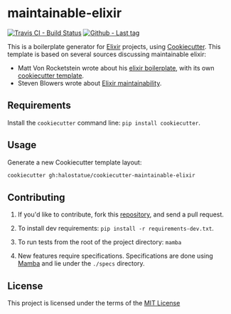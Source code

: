 # maintainable-elixir

[![Travis CI - Build Status][travis.svg]][travis]
[![Github - Last tag][tags.svg]][tags]

This is a boilerplate generator for [Elixir][] projects, using
[Cookiecutter][]. This template is based on several sources discussing
maintainable elixir:

*   Matt Von Rocketstein wrote about his [elixir boilerplate][], with its own
    [cookiecutter template][].
*   Steven Blowers wrote about [Elixir maintainability][].

## Requirements

Install the `cookiecutter` command line: `pip install cookiecutter`.

## Usage

Generate a new Cookiecutter template layout:

```bash
cookiecutter gh:halostatue/cookiecutter-maintainable-elixir
```

## Contributing

1.  If you'd like to contribute, fork this [repository][], and send a pull
    request.

2.  To install dev requirements: `pip install -r requirements-dev.txt`.

3.  To run tests from the root of the project directory: `mamba`

4.  New features require specifications. Specifications are done using
    [Mamba][] and lie under the `./specs` directory.

## License

This project is licensed under the terms of the [MIT License](LICENSE.md)

[travis.svg]: https://travis-ci.org/halostatue/cookiecutter-maintainable-elixir.svg
[travis]: https://travis-ci.org/halostatue/cookiecutter-maintainable-elixir
[tags.svg]: https://img.shields.io/github/tag/halostatue/cookiecutter-maintainable-elixir.svg
[tags]: https://github.com/halostatue/cookiecutter-maintainable-elixir/tags
[Cookiecutter]: https://github.com/audreyr/cookiecutter
[Mamba]: http://nestorsalceda.github.io/mamba
[repository]: https://github.com/halostatue/cookiecutter-maintainable-elixir
[Elixir]: http://elixir-lang.org
[elixir boilerplate]: https://mattvonrocketstein.github.io/heredoc/elixir-boilerplate.html
[Elixir maintainability]: http://tech.findmypast.com/elixir-maintainability
[cookiecutter template]: https://github.com/mattvonrocketstein/cookiecutter-elixir-project
